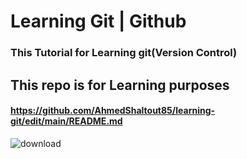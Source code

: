 # Learning Git | Github
### This Tutorial for Learning git(Version Control)
## This repo is for Learning purposes
#### https://github.com/AhmedShaltout85/learning-git/edit/main/README.md

![download](https://github.com/AhmedShaltout85/learning-git/assets/59527958/8333655d-febb-462f-a457-142bf40cdbdc)

